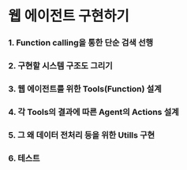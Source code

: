 # 웹 에이전트 구현하기

### 1. Function calling을 통한 단순 검색 선행
### 2. 구현할 시스템 구조도 그리기
### 3. 웹 에이전트를 위한 Tools(Function) 설계
### 4. 각 Tools의 결과에 따른 Agent의 Actions 설계
### 5. 그 왜 데이터 전처리 등을 위한 Utills 구현
### 6. 테스트

